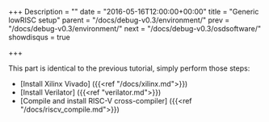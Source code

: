 +++
Description = ""
date = "2016-05-16T12:00:00+00:00"
title = "Generic lowRISC setup"
parent = "/docs/debug-v0.3/environment/"
prev = "/docs/debug-v0.3/environment/"
next = "/docs/debug-v0.3/osdsoftware/"
showdisqus = true

+++

This part is identical to the previous tutorial, simply perform those
steps:

 * [Install Xilinx Vivado] ({{<ref "/docs/xilinx.md">}})
 * [Install Verilator] ({{<ref "verilator.md">}})
 * [Compile and install RISC-V cross-compiler] ({{<ref "/docs/riscv_compile.md">}})


